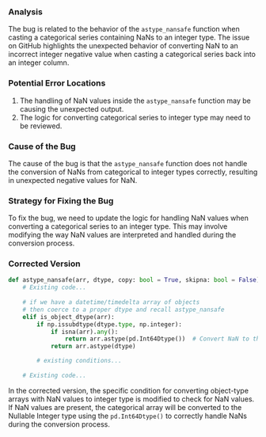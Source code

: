 ### Analysis
The bug is related to the behavior of the `astype_nansafe` function when casting a categorical series containing NaNs to an integer type. The issue on GitHub highlights the unexpected behavior of converting NaN to an incorrect integer negative value when casting a categorical series back into an integer column.

### Potential Error Locations
1. The handling of NaN values inside the `astype_nansafe` function may be causing the unexpected output.
2. The logic for converting categorical series to integer type may need to be reviewed.

### Cause of the Bug
The cause of the bug is that the `astype_nansafe` function does not handle the conversion of NaNs from categorical to integer types correctly, resulting in unexpected negative values for NaN.

### Strategy for Fixing the Bug
To fix the bug, we need to update the logic for handling NaN values when converting a categorical series to an integer type. This may involve modifying the way NaN values are interpreted and handled during the conversion process.

### Corrected Version
```python
def astype_nansafe(arr, dtype, copy: bool = True, skipna: bool = False):
    # Existing code...
    
    # if we have a datetime/timedelta array of objects
    # then coerce to a proper dtype and recall astype_nansafe
    elif is_object_dtype(arr):
        if np.issubdtype(dtype.type, np.integer):
            if isna(arr).any():
                return arr.astype(pd.Int64Dtype())  # Convert NaN to the Nullable Integer type
            return arr.astype(dtype)

        # existing conditions...
        
    # Existing code...
```

In the corrected version, the specific condition for converting object-type arrays with NaN values to integer type is modified to check for NaN values. If NaN values are present, the categorical array will be converted to the Nullable Integer type using the `pd.Int64Dtype()` to correctly handle NaNs during the conversion process.